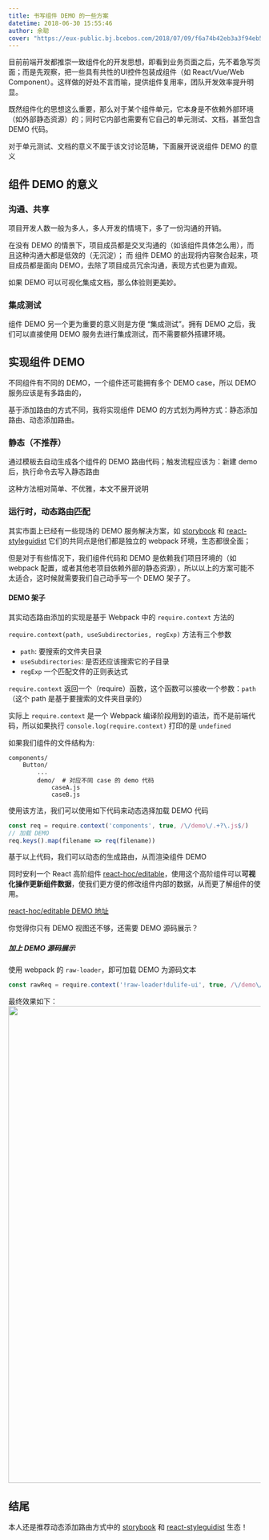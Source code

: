 ```yaml
---
title: 书写组件 DEMO 的一些方案
datetime: 2018-06-30 15:55:46
author: 余聪
cover: "https://eux-public.bj.bcebos.com/2018/07/09/f6a74b42eb3a3f94eb5f33649.jpg"
---
```


目前前端开发都推崇一致组件化的开发思想，即看到业务页面之后，先不着急写页面；而是先观察，把一些具有共性的UI控件包装成组件（如 React/Vue/Web Component）。这样做的好处不言而喻，提供组件复用率，团队开发效率提升明显。

既然组件化的思想这么重要，那么对于某个组件单元，它本身是不依赖外部环境（如外部静态资源）的；同时它内部也需要有它自己的单元测试、文档，甚至包含 DEMO 代码。

对于单元测试、文档的意义不属于该文讨论范畴，下面展开说说组件 DEMO 的意义

## 组件 DEMO 的意义

### 沟通、共享
项目开发人数一般为多人，多人开发的情境下，多了一份沟通的开销。

在没有 DEMO 的情景下，项目成员都是交叉沟通的（如该组件具体怎么用），而且这种沟通大都是低效的（无沉淀）；
而 组件 DEMO 的出现将内容聚合起来，项目成员都是面向 DEMO，去除了项目成员冗余沟通，表现方式也更为直观。

如果 DEMO 可以可视化集成文档，那么体验则更美妙。

### 集成测试
组件 DEMO 另一个更为重要的意义则是方便 “集成测试”。拥有 DEMO 之后，我们可以直接使用 DEMO 服务去进行集成测试，而不需要额外搭建环境。

## 实现组件 DEMO

不同组件有不同的 DEMO，一个组件还可能拥有多个 DEMO case，所以 DEMO 服务应该是有多路由的，

基于添加路由的方式不同，我将实现组件 DEMO 的方式划为两种方式：静态添加路由、动态添加路由。

### 静态（不推荐）

通过模板去自动生成各个组件的 DEMO 路由代码；触发流程应该为：新建 demo 后，执行命令去写入静态路由

这种方法相对简单、不优雅，本文不展开说明

### 运行时，动态路由匹配

其实市面上已经有一些现场的 DEMO 服务解决方案，如 [storybook](https://github.com/storybooks/storybook) 和 [react-styleguidist](https://github.com/styleguidist/react-styleguidist)
它们的共同点是他们都是独立的 webpack 环境，生态都很全面；

但是对于有些情况下，我们组件代码和 DEMO 是依赖我们项目环境的（如 webpack 配置，或者其他老项目依赖外部的静态资源），所以以上的方案可能不太适合，这时候就需要我们自己动手写一个 DEMO 架子了。

#### DEMO 架子
其实动态路由添加的实现是基于 Webpack 中的  `require.context`  方法的

`require.context(path, useSubdirectories, regExp)` 方法有三个参数

-  `path`: 要搜索的文件夹目录
-  `useSubdirectories`: 是否还应该搜索它的子目录
-  `regExp` 一个匹配文件的正则表达式

`require.context` 返回一个（require）函数，这个函数可以接收一个参数：`path` （这个 path 是基于要搜索的文件夹目录的）

实际上 `require.context` 是一个 Webpack 编译阶段用到的语法，而不是前端代码，所以如果执行  `console.log(require.context)` 打印的是 `undefined`


如果我们组件的文件结构为:
```
components/
    Button/
        ...
        demo/  # 对应不同 case 的 demo 代码
            caseA.js
            caseB.js
```

使用该方法，我们可以使用如下代码来动态选择加载 DEMO 代码

```javascript
const req = require.context('components', true, /\/demo\/.+?\.js$/)
// 加载 DEMO
req.keys().map(filename => req(filename))
```

基于以上代码，我们可以动态的生成路由，从而渲染组件 DEMO

同时安利一个 React 高阶组件 [react-hoc/editable](https://github.com/m-cuttlefish/react-mhoc)，使用这个高阶组件可以**可视化操作更新组件数据**，使我们更方便的修改组件内部的数据，从而更了解组件的使用。

[react-hoc/editable DEMO 地址](https://m-cuttlefish.github.io/react-mhoc/page/)

你觉得你只有 DEMO 视图还不够，还需要 DEMO 源码展示？

##### 加上 DEMO 源码展示

使用 webpack 的 `raw-loader`，即可加载 DEMO 为源码文本

```javascript
const rawReq = require.context('!raw-loader!dulife-ui', true, /\/demo\/.+?\.js$/)
```

最终效果如下：
<img src="https://i.loli.net/2018/06/30/5b3741de4ed1e.png" alt="" width="1614" height="950" />


## 结尾
本人还是推荐动态添加路由方式中的 [storybook](https://github.com/storybooks/storybook) 和 [react-styleguidist](https://github.com/styleguidist/react-styleguidist) 生态！

